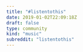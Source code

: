 ```yaml
---
title: "#listentothis"
date: 2019-01-02T22:09:18Z
draft: false
type: community
kind: "music"
subreddit: "listentothis"
---
```

